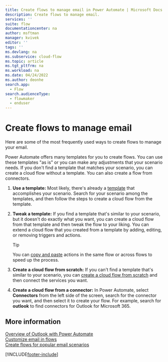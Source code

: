 ```yaml
---
title: Create flows to manage email in Power Automate | Microsoft Docs
description: Create flows to manage email.
services: ''
suite: flow
documentationcenter: na
author: msftman
manager: kvivek
editor: ''
tags: ''
ms.devlang: na
ms.subservice: cloud-flow
ms.topic: article
ms.tgt_pltfrm: na
ms.workload: na
ms.date: 04/24/2022
ms.author: deonhe
search.app: 
  - Flow
search.audienceType: 
  - flowmaker
  - enduser
---
```


# Create flows to manage email

Here are some of the most frequently used ways to create flows to manage your email.

 Power Automate offers many templates for you to create flows. You can use these templates "as is" or you can make any adjustments that your scenario needs. If you don't find a template that matches your scenario, you can create a cloud flow without a template. You can also create a flow from connectors.

1. **Use a template:** Most likely, there's already a [template](https://flow.microsoft.com/en-us/templates/) that accomplishes your scenario. Search for your scenario among the templates, and then follow the steps to create a cloud flow from the template.
 
1. **Tweak a template:** If you find a template that's similar to your scenario, but it doesn't do exactly what you want, you can create a cloud flow from that template and then tweak the flow to your liking. You can extend a cloud flow that you created from a template by adding, editing, or removing triggers and actions.

    >[!TIP]
    >You can [copy and paste](./multi-step-logic-flow.md#copy-and-paste-actions) actions in the same flow or across flows to speed up the process. <!--Todo use a link in the docs, not a blog-->

1. **Create a cloud flow from scratch:** If you can't find a template that's similar to your scenario, you can [create a cloud flow from scratch](./get-started-logic-flow.md) and then connect the services you want.

1. **Create a cloud flow from a connector:** In Power Automate, select **Connectors** from the left side of the screen, search for the connector you want, and then select it to create your flow. For example, search for **outlook** to find connectors for Outlook for Microsoft 365.

## More information

[Overview of Outlook with Power Automate](email-overview.md)  
[Customize email in flows](email-customization.md)  
[Create flows for popular email scenarios](email-top-scenarios.md)  

[!INCLUDE[footer-include](includes/footer-banner.md)]

